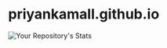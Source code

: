 # priyankamall.github.io
![Your Repository's Stats](https://github-readme-stats.vercel.app/api?username=priyankamall&show_icons=true)
